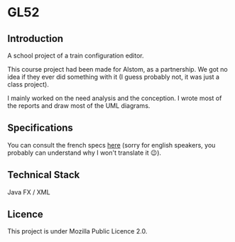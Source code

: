 # GL52

## Introduction

A school project of a train configuration editor.

This course project had been made for Alstom, as a partnership. We got no idea if they ever did something with it (I guess probably not, it was just a class project).

I mainly worked on the need analysis and the conception. I wrote most of the reports and draw most of the UML diagrams.

## Specifications

You can consult the french specs [here](https://docs.google.com/document/d/1Zz2lFZS3SF33_43cx2adQ-7A1CpmW3Sh5pkMK2Hn-yc/edit?usp=sharing) (sorry for english speakers, you probably can understand why I won't translate it 😉).

## Technical Stack

Java FX / XML

## Licence

This project is under Mozilla Public Licence 2.0.
